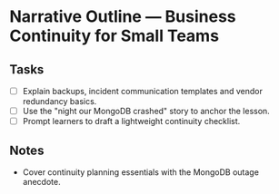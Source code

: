 # Narrative Outline — Business Continuity for Small Teams

## Tasks
- [ ] Explain backups, incident communication templates and vendor redundancy basics.
- [ ] Use the "night our MongoDB crashed" story to anchor the lesson.
- [ ] Prompt learners to draft a lightweight continuity checklist.

## Notes
- Cover continuity planning essentials with the MongoDB outage anecdote.
